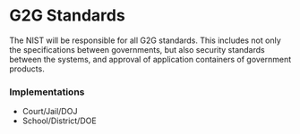 # G2G Standards

The NIST will be responsible for all G2G standards. This includes not only the specifications between governments, but also security standards between the systems, and approval of application containers of government products.

### Implementations

- Court/Jail/DOJ
- School/District/DOE
